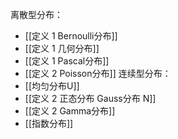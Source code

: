 离散型分布：
* [[定义 1 Bernoulli分布]]
* [[定义 1 几何分布]]
* [[定义 1 Pascal分布]]
* [[定义 2 Poisson分布]]
连续型分布：
* [[均匀分布U]]
* [[定义 2 正态分布 Gauss分布 N]]
* [[定义 2 Gamma分布]]
* [[指数分布]]